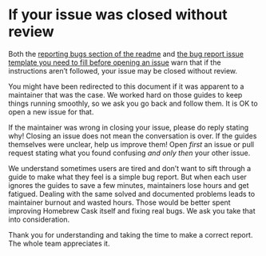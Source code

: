 # If your issue was closed without review

Both the [reporting bugs section of the readme](https://github.com/Homebrew/homebrew-cask#reporting-bugs) and [the bug report issue template you need to fill before opening an issue](https://github.com/Homebrew/homebrew-cask/blob/HEAD/.github/ISSUE_TEMPLATE/01_bug_report.yml) warn that if the instructions aren’t followed, your issue may be closed without review.

You might have been redirected to this document if it was apparent to a maintainer that was the case. We worked hard on those guides to keep things running smoothly, so we ask you go back and follow them. It is OK to open a new issue for that.

If the maintainer was wrong in closing your issue, please do reply stating why! Closing an issue does not mean the conversation is over. If the guides themselves were unclear, help us improve them! Open *first* an issue or pull request stating what you found confusing *and only then* your other issue.

We understand sometimes users are tired and don’t want to sift through a guide to make what they feel is a simple bug report. But when each user ignores the guides to save a few minutes, maintainers lose hours and get fatigued. Dealing with the same solved and documented problems leads to maintainer burnout and wasted hours. Those would be better spent improving Homebrew Cask itself and fixing real bugs. We ask you take that into consideration.

Thank you for understanding and taking the time to make a correct report. The whole team appreciates it.

